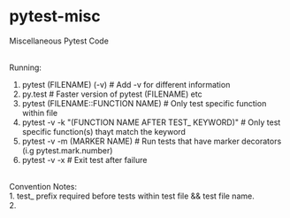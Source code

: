 # pytest-misc
Miscellaneous Pytest Code<br><br>

Running:<br>
1. pytest (FILENAME) (-v)           # Add -v for different information<br>
2. py.test          # Faster version of pytest (FILENAME) etc<br>
3. pytest (FILENAME::FUNCTION NAME)             # Only test specific function within file<br>
4. pytest -v -k "(FUNCTION NAME AFTER TEST_ KEYWORD)"           # Only test specific function(s) thayt match the keyword<br>
5. pytest -v -m (MARKER NAME)           # Run tests that have marker decorators (i.g pytest.mark.number)<br>
6. pytest -v -x             # Exit test after failure<br>

<br>
Convention Notes:<br>
1. test_ prefix required before tests within test file && test file name.<br>
2.